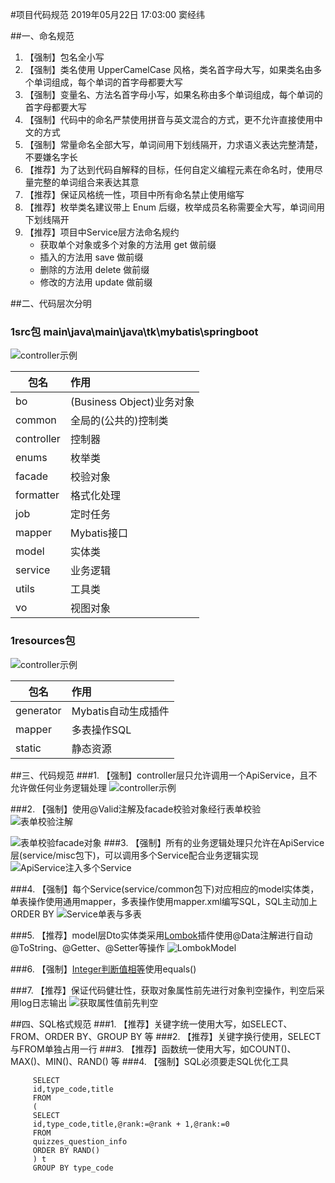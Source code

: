 #项目代码规范
2019年05月22日 17:03:00 窦经纬

##一、命名规范
1. 【强制】包名全小写
2. 【强制】类名使用 UpperCamelCase 风格，类名首字母大写，如果类名由多个单词组成，每个单词的首字母都要大写
3. 【强制】变量名、方法名首字母小写，如果名称由多个单词组成，每个单词的首字母都要大写
4. 【强制】代码中的命名严禁使用拼音与英文混合的方式，更不允许直接使用中文的方式
5. 【强制】常量命名全部大写，单词间用下划线隔开，力求语义表达完整清楚，不要嫌名字长
6. 【推荐】为了达到代码自解释的目标，任何自定义编程元素在命名时，使用尽量完整的单词组合来表达其意
7. 【推荐】保证风格统一性，项目中所有命名禁止使用缩写
8. 【推荐】枚举类名建议带上 Enum 后缀，枚举成员名称需要全大写，单词间用下划线隔开
9. 【推荐】项目中Service层方法命名规约
    - 获取单个对象或多个对象的方法用 get 做前缀
    - 插入的方法用 save 做前缀
    - 删除的方法用 delete 做前缀
    - 修改的方法用 update 做前缀
    
    
    
##二、代码层次分明
### 1src包 main\java\main\java\tk\mybatis\springboot
![controller示例](images/1.png)

|包名|作用|
|---|:---|
|bo|(Business Object)业务对象|
|common|全局的(公共的)控制类|
|controller|控制器|
|enums|枚举类|
|facade|校验对象|
|formatter|格式化处理|
|job|定时任务|
|mapper|Mybatis接口|
|model|实体类|
|service|业务逻辑|
|utils|工具类|
|vo|视图对象|

### 1resources包

![controller示例](images/2.png)

|包名|作用|
|---|:---|
|generator|Mybatis自动生成插件|
|mapper|多表操作SQL|
|static|静态资源|

##三、代码规范
###1. 【强制】controller层只允许调用一个ApiService，且不允许做任何业务逻辑处理
![controller示例](images/3.png)

###2. 【强制】使用@Valid注解及facade校验对象经行表单校验
![表单校验注解](images/4.png)

![表单校验facade对象](images/5.png)
###3. 【强制】所有的业务逻辑处理只允许在ApiService层(service/misc包下)，可以调用多个Service配合业务逻辑实现
![ApiService注入多个Service](images/6.png)

###4. 【强制】每个Service(service/common包下)对应相应的model实体类，单表操作使用通用mapper，多表操作使用mapper.xml编写SQL，SQL主动加上ORDER BY
![Service单表与多表](images/7.png)

###5. 【推荐】model层Dto实体类采用[Lombok](https://www.cnblogs.com/heyonggang/p/8638374.html)插件使用@Data注解进行自动@ToString、@Getter、@Setter等操作
![LombokModel](images/8.png)

###6. 【强制】[Integer判断值相等](https://www.cnblogs.com/yecong/p/8316371.html)使用equals()

###7. 【推荐】保证代码健壮性，获取对象属性前先进行对象判空操作，判空后采用log日志输出
![获取属性值前先判空](images/9.png)


##四、SQL格式规范
###1. 【推荐】关键字统一使用大写，如SELECT、FROM、ORDER BY、GROUP BY 等
###2. 【推荐】关键字换行使用，SELECT与FROM单独占用一行
###3. 【推荐】函数统一使用大写，如COUNT()、MAX()、MIN()、RAND() 等
###4. 【强制】SQL必须要走SQL优化工具
```)
     SELECT
     id,type_code,title
     FROM
     (
     SELECT
     id,type_code,title,@rank:=@rank + 1,@rank:=0
     FROM
     quizzes_question_info
     ORDER BY RAND()
     ) t
     GROUP BY type_code
 ```
 